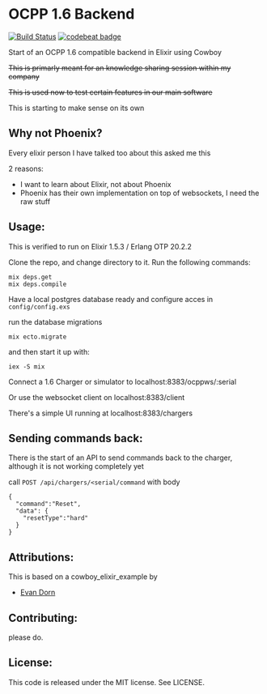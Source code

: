 OCPP 1.6 Backend
===================
[![Build Status](https://travis-ci.org/gertjana/ocpp16-backend.svg?branch=master)](https://travis-ci.org/gertjana/ocpp16-backend) [![codebeat badge](https://codebeat.co/badges/a97a16d8-3f75-4deb-8ecc-9d8141ddf3c9)](https://codebeat.co/projects/github-com-gertjana-ocpp16-backend-master)

Start of an OCPP 1.6 compatible backend in Elixir using Cowboy

~~This is primarly meant for an knowledge sharing session within my company~~

~~This is used now to test certain features in our main software~~

This is starting to make sense on its own

Why not Phoenix?
-----------------
Every elixir person I have talked too about this asked me this

2 reasons:
 * I want to learn about Elixir, not about Phoenix
 * Phoenix has their own implementation on top of websockets, I need the raw stuff


Usage:
------------------

This is verified to run on Elixir 1.5.3 / Erlang OTP 20.2.2

Clone the repo, and change directory to it.  Run the following commands:

    mix deps.get
    mix deps.compile


Have a local postgres database ready and configure acces in `config/config.exs`


run the database migrations

    mix ecto.migrate

and then start it up with:

    iex -S mix

Connect a 1.6 Charger or simulator to localhost:8383/ocppws/:serial 

Or use the websocket client on localhost:8383/client

There's a simple UI running at localhost:8383/chargers

Sending commands back:
----------------------

There is the start of an API to send commands back to the charger, although it is not working completely yet

call `POST /api/chargers/<serial/command` with body
```
{
  "command":"Reset",
  "data": {
    "resetType":"hard"
  }
}
``` 

Attributions:
-------------
This is based on a cowboy_elixir_example by
* [Evan Dorn](https://github.com/idahoev)

Contributing:
-------------

please do.

License:
--------

This code is released under the MIT license.  See LICENSE.
